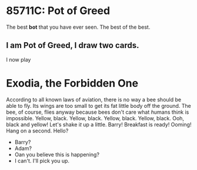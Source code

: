# 85711C: Pot of Greed
The best **bot** that you have ever seen. The best of the best.



## I am Pot of Greed, I draw two cards.
I now play

# Exodia, the Forbidden One



According to all known la*w*s
of av*i*ation,
there is no way a bee
should be able to f*l*y.
Its wings are too small to get
its fat little bo*d*y off the ground.
The bee, of course, flies anyway
because bees don't care
what *hu*mans thi*n*k is impossible.
Yellow, black. Yellow, black.
Yellow, black. Yellow, black.
Ooh, black and yellow!
Let's shake i*t* up a little.
Barry! Breakfast is ready!
Ooming!
Hang on a second.
Hello?
- Barry?
- Adam?
- Oan you believe this is happening?
- I can't. I'll pick you up.


  
